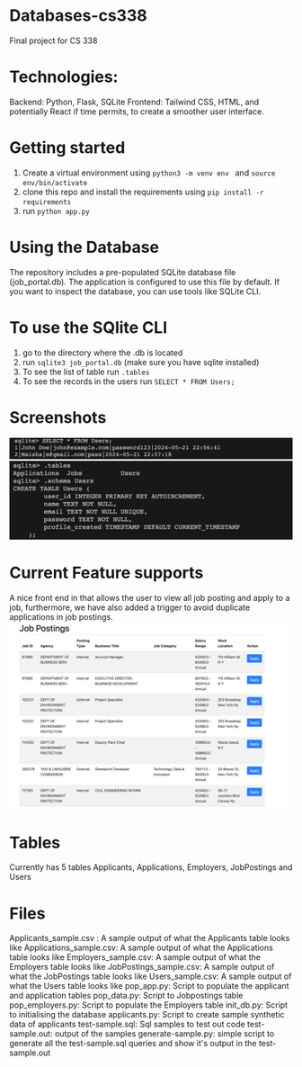# Databases-cs338
Final project for CS 338 


# Technologies:
Backend: Python, Flask, SQLite
Frontend: Tailwind CSS, HTML, and potentially React if time permits, to create a smoother user interface.


# Getting started 

1. Create  a virtual environment using ```python3 -m venv env ``` and ```source env/bin/activate```
2. clone this repo and install the requirements using ```pip install -r requirements```
3. run ```python app.py```


# Using the Database
The repository includes a pre-populated SQLite database file (job_portal.db). The application is configured to use this file by default. If you want to inspect the database, you can use tools like SQLite CLI. 

# To use the SQlite CLI

1. go to the directory where the .db is located 
2. run ```sqlite3 job_portal.db``` (make sure you have sqlite installed)
3. To see the list of table run ```.tables```
4. To see the records in the users run ```SELECT * FROM Users;```

# Screenshots

![ex1](images/ex1.png)
![ex2](images/ex2.png)


# Current Feature supports 
A nice front end in that allows the user to view all job posting and apply to a job, furthermore, we have also added a trigger to avoid duplicate applications in job postings. 
![ex2](images/ex3.png)

# Tables 
Currently has 5 tables Applicants, Applications, Employers, JobPostings and Users    
# Files 

Applicants_sample.csv : A sample output of what the Applicants table looks like
Applications_sample.csv: A sample output of what the Applications table looks like
Employers_sample.csv: A sample output of what the Employers table looks like
JobPostings_sample.csv: A sample output of what the JobPostings table looks like
Users_sample.csv: A sample output of what the Users table looks like
pop_app.py: Script to populate the applicant and application tables
pop_data.py: Script to Jobpostings table
pop_employers.py: Script to populate the Employers table
init_db.py: Script to initialising the database 
applicants.py: Script to create sample synthetic data of applicants
test-sample.sql: Sql samples to test out code 
test-sample.out: output of the samples 
generate-sample.py: simple script to generate all the test-sample.sql queries and show it's output in the test-sample.out






